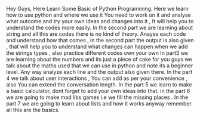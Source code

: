 Hey Guys, Here Learn Some Basic of Python  Programming.
Here we learn how to use python and where we use it 
You need to work on it and analyse what outcome and try your own ideas and changes into  it , It will help you to understand the codes more easily.
In the second part we are learning about string and all this are codes there is no kind of theory.
Anayse each code and understand how that comes , in the second part the output is also given , that will help you to understand what changes  can happen when we add the strings types , also practice different codes own your own 
In part3 we are learning about the numbers and its just  a piece  of cake for you guys we talk about the maths used that we can use in python and note its a beginner level. Any way analyze each line and the output also given there.
In the part 4 we talk about user interactions , You can add as per your convenience , also You can extend the conversation length.
In the part 5 we learn to make a basic calculator, dont forget to add your own ideas into that.
in the part 6 we are going to make mad libs games i.e we fill the missing places .
In the part 7 we are going to learn about lists and how it works anyway remember all this are the basics.
